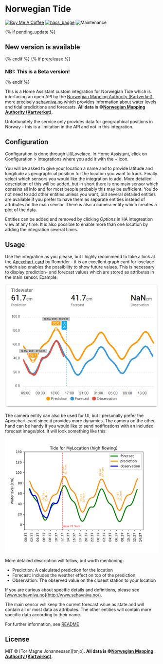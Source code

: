 # Norwegian Tide
[![Buy Me A Coffee](https://img.shields.io/badge/support-buymeacoffee-222222.svg?style=flat-square)](https://www.buymeacoffee.com/tmjo)
[![hacs_badge](https://img.shields.io/badge/HACS-Custom-orange.svg)](https://github.com/custom-components/hacs) ![Maintenance](https://img.shields.io/maintenance/yes/2021.svg)

{% if pending_update %}
## New version is available
{% endif %}
{% if prerelease %}
### NB!: This is a Beta version!
{% endif %}

This is a Home Assistant custom integration for Norwegian Tide which is interfacing an open API by the [Norwegian Mapping Authority (Kartverket)](https://kartverket.no/en/), more precisely [sehavniva.no](http://www.sehavniva.no/) which provides information about water levels and tidal predicitions and forecasts. **All data is ©[Norwegian Mapping Authority (Kartverket)](https://kartverket.no/en/)**.

Unfortunately the service only provides data for geographical positions in Norway - this is a limitation in the API and not in this integration.


## Configuration
Configuration is done through UI/Lovelace. In Home Assistant, click on Configuration > Integrations where you add it with the + icon.

You will be asked to give your location a name and to provide latitude and longitude as geographical position for the location you want to track. Finally select which sensors you would like the integration to add. More detailed description of this will be added, but in short there is one main sensor which contains all info and for most people probably this may be sufficient. You do not need to add other entities unless you want, but several detailed entities are available if you prefer to have them as separate entities instead of attributes on the main sensor. There is also a camera entity which creates a plot of the data.

Entities can be added and removed by clicking *Options* in HA integreation view at any time. It is also possible to enable more than one location by adding the integration several times.

## Usage
Use the integration as you please, but I highly recommend to take a look at the [Apexchart-card](https://github.com/RomRider/apexcharts-card) by Romrider - it is an excellent graph card for lovelace which also enables the possibility to show future values. This is necessary to display prediction- and forecast values which are stored as attributes in the main sensor. Example:

![apexchart-card](img/norwegiantide_apexchart.png "apexchart-card")

The camera entity can also be used for UI, but I personally prefer the Apexchart-card since it provides more dynamics. The camera on the other hand can be handy if you would like to send notifications with an included forecast image/plot. It will look something like this:

![camera entity](img/norwegiantide_cam.png "camera")

More detailed description will follow, but worth mentioning:
 - Prediction: A calculated prediction for the location
 - Forecast: Includes the weather effect on top of the prediction
 - Observation: The observed value on the closest station to your location

If you are curious about specific details and definitions, please see [www.sehavniva.no](http://www.sehavniva.no/).

The main sensor will keep the current forecast value as state and will contain all or most data as attributes. The other entities will contain more specific data according to their name.

For further information, see [README](https://github.com/tmjo/ha-norwegiantide)

## License
MIT © [Tor Magne Johannessen][tmjo]. **All data is ©[Norwegian Mapping Authority (Kartverket)](https://kartverket.no/en/)**.
